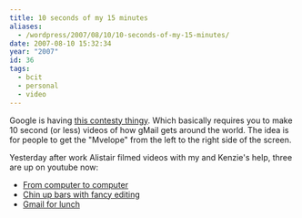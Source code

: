 ```yaml
---
title: 10 seconds of my 15 minutes
aliases:
  - /wordpress/2007/08/10/10-seconds-of-my-15-minutes/
date: 2007-08-10 15:32:34
year: "2007"
id: 36
tags:
  - bcit
  - personal
  - video
---
```


Google is having [this contesty thingy](http://www.facebook.com/note_redirect.php?note_id=4253829003&url=http%3A%2F%2Fmail.google.com%2Fmail%2Fhelp%2Fgmail_video.html&h=027cb8a71a9f6bf4ef72960a97f41f13 "http://mail.google.com/mail/help/gmail_video.html"). Which basically requires you to make 10 second (or less) videos of how gMail gets around the world. The idea is for people to get the "Mvelope" from the left to the right side of the screen.

Yesterday after work Alistair filmed videos with my and Kenzie's help, three are up on youtube now:

* [From computer to computer](http://www.youtube.com/watch?v=hVsxOxE_F1s)
* [Chin up bars with fancy editing](http://www.youtube.com/watch?v=y98qg9pa87E)
* [Gmail for lunch](http://www.youtube.com/watch?v=9jZpK5wYkBM)
